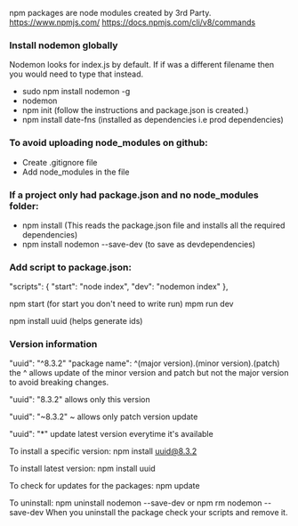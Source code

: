 npm packages are node modules created by 3rd Party.
https://www.npmjs.com/
https://docs.npmjs.com/cli/v8/commands

### Install nodemon globally

Nodemon looks for index.js by default. If if was a different filename then you would need to type that instead.

- sudo npm install nodemon -g
- nodemon
- npm init (follow the instructions and package.json is created.)
- npm install date-fns (installed as dependencies i.e prod dependencies)

### To avoid uploading node_modules on github:

- Create .gitignore file
- Add node_modules in the file

### If a project only had package.json and no node_modules folder:

- npm install (This reads the package.json file and installs all the required dependencies)
- npm install nodemon --save-dev (to save as devdependencies)

### Add script to package.json:

"scripts": {
"start": "node index",
"dev": "nodemon index"
},

npm start (for start you don't need to write run)
mpm run dev

npm install uuid (helps generate ids)

### Version information

"uuid": "^8.3.2"
"package name": ^(major version).(minor version).(patch)
the ^ allows update of the minor version and patch but not the major version to avoid breaking changes.

"uuid": "8.3.2"
allows only this version

"uuid": "~8.3.2"
~ allows only patch version update

"uuid": "\*"
update latest version everytime it's available

To install a specific version:
npm install uuid@8.3.2

To install latest version:
npm install uuid

To check for updates for the packages:
npm update

To uninstall:
npm uninstall nodemon --save-dev or npm rm nodemon --save-dev
When you uninstall the package check your scripts and remove it.
